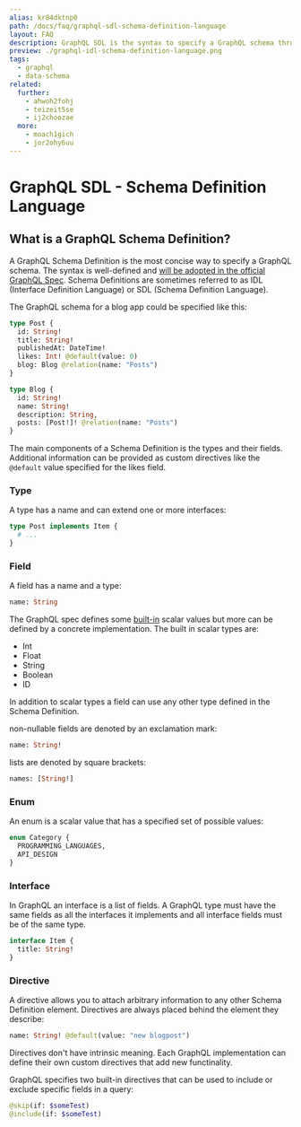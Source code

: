 ```yaml
---
alias: kr84dktnp0
path: /docs/faq/graphql-sdl-schema-definition-language
layout: FAQ
description: GraphQL SDL is the syntax to specify a GraphQL schema through type definitions, enums, interfaces and other concepts.
preview: ./graphql-idl-schema-definition-language.png
tags:
  - graphql
  - data-schema
related:
  further:
    - ahwoh2fohj
    - teizeit5se
    - ij2choozae
  more:
    - moach1gich
    - jor2ohy6uu
---
```


# GraphQL SDL - Schema Definition Language

## What is a GraphQL Schema Definition?

A GraphQL Schema Definition is the most concise way to specify a GraphQL schema. The syntax is well-defined and [will be adopted in the official GraphQL Spec](https://github.com/facebook/graphql/pull/90). Schema Definitions are sometimes referred to as IDL (Interface Definition Language) or SDL (Schema Definition Language).

The GraphQL schema for a blog app could be specified like this:

```graphql
type Post {
  id: String!
  title: String!
  publishedAt: DateTime!
  likes: Int! @default(value: 0)
  blog: Blog @relation(name: "Posts")
}

type Blog {
  id: String!
  name: String!
  description: String,
  posts: [Post!]! @relation(name: "Posts")
}
```

The main components of a Schema Definition is the types and their fields. Additional information can be provided as custom directives like the `@default` value specified for the likes field.

### Type

A type has a name and can extend one or more interfaces:

```graphql
type Post implements Item {
  # ...
}
```

### Field

A field has a name and a type:

```graphql
name: String
```

The GraphQL spec defines some [built-in](https://facebook.github.io/graphql/#sec-Scalars) scalar values but more can be defined by a concrete implementation. The built in scalar types are:

 - Int
 - Float
 - String
 - Boolean
 - ID

In addition to scalar types a field can use any other type defined in the Schema Definition.

non-nullable fields are denoted by an exclamation mark:

```graphql
name: String!
```

lists are denoted by square brackets:

```graphql
names: [String!]
```

### Enum

An enum is a scalar value that has a specified set of possible values:

```graphql
enum Category {
  PROGRAMMING_LANGUAGES,
  API_DESIGN
}
```

### Interface

In GraphQL an interface is a list of fields. A GraphQL type must have the same fields as all the interfaces it implements and all interface fields must be of the same type.

```graphql
interface Item {
  title: String!
}
```

### Directive

A directive allows you to attach arbitrary information to any other Schema Definition element. Directives are always placed behind the element they describe:

```graphql
name: String! @default(value: "new blogpost")
```
Directives don't have intrinsic meaning. Each GraphQL implementation can define their own custom directives that add new functinality.

GraphQL specifies two built-in directives that can be used to include or exclude specific fields in a query:

```graphql
@skip(if: $someTest)
@include(if: $someTest)
```
